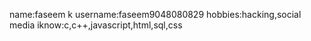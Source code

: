 name:faseem k
username:faseem9048080829
hobbies:hacking,social media
iknow:c,c++,javascript,html,sql,css
